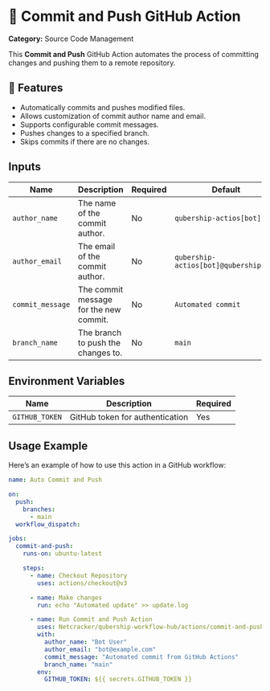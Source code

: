 # 🚀 Commit and Push GitHub Action

**Category:** Source Code Management

This **Commit and Push** GitHub Action automates the process of committing changes and pushing them to a remote repository.

## 📌 Features

- Automatically commits and pushes modified files.
- Allows customization of commit author name and email.
- Supports configurable commit messages.
- Pushes changes to a specified branch.
- Skips commits if there are no changes.

## Inputs

| Name              | Description                                                | Required | Default |
|-------------------|------------------------------------------------------------|----------|---------|
| `author_name`    | The name of the commit author.                             |  No    | `qubership-actios[bot]` |
| `author_email`   | The email of the commit author.                            |  No    | `qubership-actios[bot]@qubership.com` |
| `commit_message` | The commit message for the new commit.                     |  No    | `Automated commit` |
| `branch_name`    | The branch to push the changes to.                         |  No    | `main` |

## Environment Variables

| Name           | Description                          | Required |
|---------------|--------------------------------------|----------|
| `GITHUB_TOKEN` | GitHub token for authentication   | Yes |

## Usage Example

Here’s an example of how to use this action in a GitHub workflow:

```yaml
name: Auto Commit and Push

on:
  push:
    branches:
      - main
  workflow_dispatch:

jobs:
  commit-and-push:
    runs-on: ubuntu-latest

    steps:
      - name: Checkout Repository
        uses: actions/checkout@v3

      - name: Make changes
        run: echo "Automated update" >> update.log

      - name: Run Commit and Push Action
        uses: Netcracker/qubership-workflow-hub/actions/commit-and-push@main
        with:
          author_name: "Bot User"
          author_email: "bot@example.com"
          commit_message: "Automated commit from GitHub Actions"
          branch_name: "main"
        env:
          GITHUB_TOKEN: ${{ secrets.GITHUB_TOKEN }}